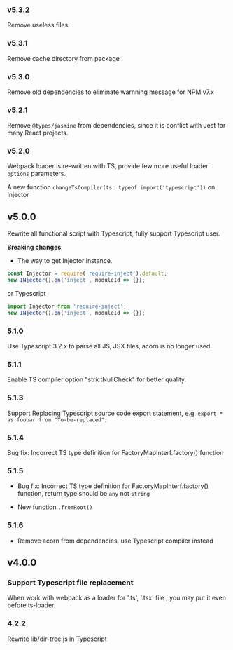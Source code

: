 ### v5.3.2
Remove useless files
### v5.3.1
Remove cache directory from package
### v5.3.0
Remove old dependencies to eliminate warnning message for NPM v7.x
### v5.2.1
Remove `@types/jasmine` from dependencies, since it is conflict with Jest for many React projects.
### v5.2.0
Webpack loader is re-written with TS, provide few more useful loader `options` parameters.

A new function `changeTsCompiler(ts: typeof import('typescript'))` on Injector

## v5.0.0
Rewrite all functional script with Typescript, fully support Typescript user.

**Breaking changes**
- The way to get Injector instance.
```js
const Injector = require('require-inject').default;
new INjector().on('inject', moduleId => {});

```
or Typescript

```js
import Injector from 'require-inject';
new INjector().on('inject', moduleId => {});
```

### 5.1.0
Use Typescript 3.2.x to parse all JS, JSX files, acorn is no longer used.

### 5.1.1
Enable TS compiler option "strictNullCheck" for better quality.

### 5.1.3
Support Replacing Typescript source code export statement, e.g. `export * as foobar from "To-be-replaced";`

### 5.1.4
Bug fix: Incorrect TS type definition for FactoryMapInterf.factory() function

### 5.1.5
- Bug fix: Incorrect TS type definition for FactoryMapInterf.factory() function, return type should be `any` not `string`

- New function `.fromRoot()`
### 5.1.6
- Remove acorn from dependencies, use Typescript compiler instead
  
## v4.0.0
### Support Typescript file replacement
When work with webpack as a loader for '.ts', '.tsx' file , you may put it even before ts-loader.

### 4.2.2
Rewrite lib/dir-tree.js in Typescript


